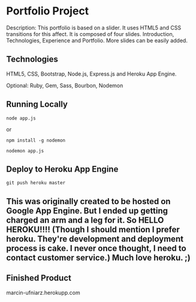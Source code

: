 # Portfolio Project
Description: This portfolio is based on a slider.  It uses HTML5 and CSS transitions for this affect.  It is composed of four slides.  Introduction, Technologies, Experience and Portfolio. More slides can be easily added.  

## Technologies
HTML5, CSS, Bootstrap, Node.js, Express.js and Heroku App Engine.

Optional: Ruby, Gem, Sass, Bourbon, Nodemon

## Running Locally
`node app.js`

or 

`npm install -g nodemon`

`nodemon app.js`

## Deploy to Heroku App Engine

`git push heroku master`

## This was originally created to be hosted on Google App Engine. But I ended up getting charged an arm and a leg for it.  So HELLO HEROKU!!!! (Though I should mention I prefer heroku. They're development and deployment process is cake.  I never once thought, I need to contact customer service.) Much love heroku. ;)

## Finished Product
marcin-ufniarz.herokupp.com